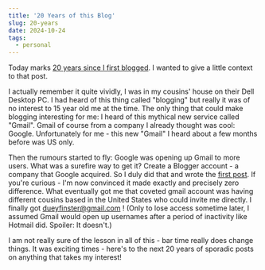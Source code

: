 ```yaml
---
title: '20 Years of this Blog'
slug: 20-years
date: 2024-10-24
tags:
  - personal
---
```


Today marks [20 years since I first blogged](/dueyfinster). I wanted to give a
little context to that post.

<!--more-->

I actually remember it quite vividly, I was in my cousins' house on their Dell
Desktop PC. I had heard of this thing called "blogging" but really it was of no
interest to 15 year old me at the time. The only thing that could make blogging
interesting for me: I heard of this mythical new service called "Gmail". Gmail
of course from a company I already thought was cool: Google. Unfortunately for
me - this new "Gmail" I heard about a few months before was US only.

Then the rumours started to fly: Google was opening up Gmail to more users. What
was a surefire way to get it? Create a Blogger account - a company that Google
acquired. So I duly did that and wrote the [first post](/dueyfinster). If you're
curious - I'm now convinced it made exactly and precisely zero difference. What
eventually got me that coveted gmail account was having different cousins based
in the United States who could invite me directly. I finally got
dueyfinster@gmail.com ! (Only to lose access sometime later, I assumed Gmail
would open up usernames after a period of inactivity like Hotmail did. Spoiler:
It doesn't.)

I am not really sure of the lesson in all of this - bar time really does change
things. It was exciting times - here's to the next 20 years of sporadic posts on
anything that takes my interest!
